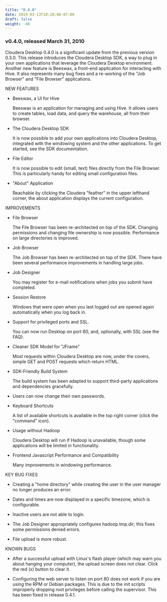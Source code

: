 ```yaml
---
title: "0.4.0"
date: 2019-03-13T18:28:08-07:00
draft: false
weight: -40
---
```


### v0.4.0, released March 31, 2010

Cloudera Desktop 0.4.0 is a significant update from the previous version 0.3.0.
This release introduces the Cloudera Desktop SDK, a way to plug in your own
applications that leverage the Cloudera Desktop environment.  Another new
feature is Beeswax, a front-end application for interacting with Hive.  It also
represents many bug fixes and a re-working of the "Job Browser" and "File
Browser" applications.

NEW FEATURES

- Beeswax, a UI for Hive

  Beeswax is an application for managing and using Hive.  It allows users
  to create tables, load data, and query the warehouse, all from their
  browser.

- The Cloudera Desktop SDK

  It is now possible to add your own applications into Cloudera Desktop,
  integrated with the windowing system and the other applications.
  To get started, see the SDK documentation.

- File Editor

  It is now possible to edit (small, text) files directly from the File Browser.
  This is particularly handy for editing small configuration files.

- "About" Application

  Reachable by clicking the Cloudera "feather" in the upper lefthand corner, 
  the about application displays the current configuration.

IMPROVEMENTS

- File Browser

  The File Browser has been re-architected on top of the SDK.
  Changing permissions and changing file ownership is now possible.
  Performance on large directories is improved.

- Job Browser

  The Job Browser has been re-architected on top of the SDK.
  There have been several performance improvements in handling
  large jobs.

- Job Designer

  You may register for e-mail notifications when jobs you
  submit have completed.

- Session Restore

  Windows that were open when you last logged out are 
  opened again automatically when you log back in.

- Support for privileged ports and SSL.

  You can now run Desktop on port 80, and, optionally, with SSL (see the FAQ).

- Cleaner SDK Model for "JFrame"

  Most requests within Cloudera Desktop are now, under the covers,
  simple GET and POST requests which return HTML.

- SDK-Friendly Build System

  The build system has been adapted to support third-party applications
  and dependencies gracefully.

- Users can now change their own passwords.

- Keyboard Shortcuts

  A list of available shortcuts is available in the top right corner (click the
  "command" icon).

- Usage without Hadoop

  Cloudera Desktop will run if Hadoop is unavailable, though
  some applications will be limited in functionality.

- Frontend Javascript Performance and Compatibility

  Many improvements in windowing performance.

KEY BUG FIXES

- Creating a "home directory" while creating the user in the user manager 
  no longer produces an error.

- Dates and times are now displayed in a specific timezone, which is configurable.

- Inactive users are not able to login. 

- The Job Designer appropriately configures hadoop.tmp.dir; this fixes
  some permissions denied errors.

- File upload is more robust.

KNOWN BUGS

- After a successful upload with Linux's flash player (which may warn you about
  hanging your computer), the upload screen does not clear.  Click the red
  (x) button to clear it.

- Configuring the web server to listen on port 80 does not work if you are
  using the RPM or Debian packages. This is due to the init scripts
  improperly dropping root privileges before calling the supervisor. This
  has been fixed in release 0.4.1.
